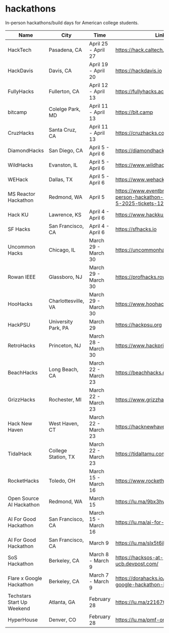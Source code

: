 # hackathons

In-person hackathons/build days for American college students.

| Name       | City       | Time              | Link                           |
|------------|------------|-------------------|--------------------------------|
| HackTech | Pasadena, CA | April 25 - April 27 | https://hack.caltech.edu |
| HackDavis | Davis, CA | April 19 - April 20 | https://hackdavis.io |
| FullyHacks | Fullerton, CA  | April 12 - April 13 | https://fullyhacks.acmcsuf.com |
| bitcamp | Colelge Park, MD | April 11 - April 13 | https://bit.camp |
| CruzHacks | Santa Cruz, CA | April 11 - April 13 | https://cruzhacks.com |
| DiamondHacks | San Diego, CA | April 5 - April 6 | https://diamondhacks.acmucsd.com |
| WildHacks | Evanston, IL | April 5 - April 6 | https://www.wildhacks.net |
| WEHack | Dallas, TX | April 5 - April 6 | https://www.wehackutd.com |
| MS Reactor Hackathon | Redmond, WA | April 5 | https://www.eventbrite.com/e/in-person-hackathon-ms-reactor-apr-5-2025-tickets-1217547038969 |
| Hack KU | Lawrence, KS | April 4 - April 6 | https://www.hackku.org |
| SF Hacks | San Francisco, CA | April 4 - April 6 | https://sfhacks.io |
| Uncommon Hacks | Chicago, IL | March 29 - March 30 | https://uncommonhacks.com |
| Rowan IEEE | Glassboro, NJ | March 29 - March 30 | https://profhacks.rowanieee.org |
| HooHacks | Charlottesville, VA | March 29 - March 30 | https://www.hoohacks.io |
| HackPSU | University Park, PA | March 29 | https://hackpsu.org |
| RetroHacks | Princeton, NJ | March 28 - March 30 | https://www.hackprinceton.com |
| BeachHacks | Long Beach, CA | March 22 - March 23       | https://beachhacks.com         |
| GrizzHacks | Rochester, MI | March 22 - March 23 | https://www.grizzhacks.org |
| Hack New Haven | West Haven, CT | March 22 - March 23 | https://hacknewhaven.newhaven.edu |
| TidalHack | College Station, TX | March 22 - March 23 | https://tidaltamu.com |
| RocketHacks | Toledo, OH | March 15 - March 16 | https://www.rockethacks.org |
| Open Source AI Hackathon | Redmond, WA | March 15 | https://lu.ma/9bx3hw3v |
| AI For Good Hackathon | San Francisco, CA | March 15 - March 16 | https://lu.ma/ai-for-good-hackathon |
| AI For Good Hackathon | San Francisco, CA | March 9 | https://lu.ma/slx5t6ik |
| SoS Hackathon | Berkeley, CA | March 8 - March 9 | https://hacksos-at-ucb.devpost.com/ |
| Flare x Google Hackathon | Berkeley, CA | March 7 - March 9 | https://dorahacks.io/hackathon/flare-google-hackathon-irl/detail |
| Techstars Start Up Weekend | Atlanta, GA | February 28 | https://lu.ma/z2167txu |
| HyperHouse | Denver, CO | February 28 | https://lu.ma/pmf-or-die |
